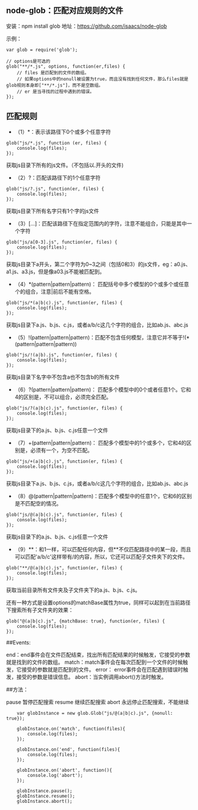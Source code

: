## node-glob：匹配对应规则的文件

安装：npm install glob
地址：https://github.com/isaacs/node-glob

示例：
```
var glob = require('glob');
  
// options是可选的
glob("**/*.js", options, function(er,files) {
    // files 是匹配到的文件的数组。
    // 如果options中的nonull被设置为true，而且没有找到任何文件，那么files就是glob规则本身即["**/*.js"]，而不是空数组。
    // er 是当寻找的过程中遇到的错误。
});
```

## 匹配规则

- （1）*：表示该路径下0个或多个任意字符
```
glob("js/*.js", function (er, files) {
    console.log(files);
});
```
获取js目录下所有的js文件。（不包括以.开头的文件)

- （2）?：匹配该路径下的1个任意字符

```
glob("js/?.js", function(er, files) {
    console.log(files);
});
```
获取js目录下所有名字只有1个字的js文件

- （3）[...]：匹配该路径下在指定范围内的字符，注意不能组合，只能是其中一个字符
```
glob("js/a[0-3].js", function(er, files) {
    console.log(files);
});
```
获取js目录下a开头，第二个字符为0~3之间（包括0和3）的js文件，eg：a0.js、a1.js、a3.js，但是像a03.js不能被匹配到。

- （4）*(pattern|pattern|pattern)： 匹配括号中多个模型的0个或多个或任意个的组合，注意|前后不能有空格。
```
glob("js/*(a|b|c).js", function(er, files) {
    console.log(files);
});
```
获取js目录下a.js、b.js、c.js，或者a/b/c这几个字符的组合，比如ab.js、abc.js

- （5）!(pattern|pattern|pattern)：匹配不包含任何模型，注意它并不等于!(*(pattern|pattern|pattern))

```
glob("js/!(a|b).js", function(er, files) {
    console.log(files);
});
```
获取js目录下名字中不包含a也不包含b的所有文件

- （6）?(pattern|pattern|pattern)： 匹配多个模型中的0个或者任意1个。它和4的区别是，不可以组合，必须完全匹配。
```
glob("js/?(a|b|c).js", function(er, files) {
    console.log(files);
});
```
获取js目录下的a.js、b.js、c.js任意一个文件

- （7）+(pattern|pattern|pattern)： 匹配多个模型中的1个或多个，它和4的区别是，必须有一个，为空不匹配。
```
glob("js/+(a|b|c).js", function(er, files) {
    console.log(files);
});
```
获取js目录下a.js、b.js、c.js，或者a/b/c这几个字符的组合，比如ab.js、abc.js

- （8）@(pattern|pattern|pattern)：匹配多个模型中的任意1个，它和6的区别是不匹配空的情况。
```
glob("js/@(a|b|c).js", function(er, files) {
    console.log(files);
});
```
获取js目录下的a.js、b.js、c.js任意一个文件
- （9）\*\*：和1一样，可以匹配任何内容，但\*\*不仅匹配路径中的某一段，而且可以匹配'a/b/c'这样带有/的内容，所以，它还可以匹配子文件夹下的文件。
```
glob("**/@(a|b|c).js", function(er, files) {
    console.log(files);
});
```
获取当前目录所有文件夹及子文件夹下的a.js、b.js、c.js。

还有一种方式是设置options的matchBase属性为true，同样可以起到在当前路径下搜索所有子文件夹的效果：

```
glob("@(a|b|c).js", {matchBase: true}, function(er, files) {
    console.log(files);
});
```

##Events:

end：end事件会在文件匹配结束，找出所有匹配结果的时候触发，它接受的参数就是找到的文件的数组。
match：match事件会在每次匹配到一个文件的时候触发，它接受的参数就是匹配到的文件。
error： error事件会在匹配遇到错误时触发，接受的参数是错误信息。
abort：当实例调用abort()方法时触发。


##方法：

pause 暂停匹配搜索
resume 继续匹配搜索
abort 永远停止匹配搜索，不能继续

```
    var globInstance = new glob.Glob("js/@(a|b|c).js", {nonull: true});
    
    globInstance.on('match', function(files){
        console.log(files);
    });
    
    globInstance.on('end', function(files){
        console.log(files);
    });
    
    globInstance.on('abort', function(){
        console.log('abort');
    });
    
    globInstance.pause();
    globInstance.resume();
    globInstance.abort();
```